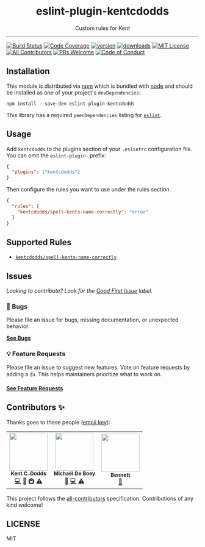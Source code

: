 <div align="center">
<h1>eslint-plugin-kentcdodds</h1>

<p>Custom rules for Kent</p>
</div>

---

<!-- prettier-ignore-start -->
[![Build Status][build-badge]][build]
[![Code Coverage][coverage-badge]][coverage]
[![version][version-badge]][package]
[![downloads][downloads-badge]][npmtrends]
[![MIT License][license-badge]][license]
[![All Contributors][all-contributors-badge]](#contributors-)
[![PRs Welcome][prs-badge]][prs]
[![Code of Conduct][coc-badge]][coc]
<!-- prettier-ignore-end -->

## Installation

This module is distributed via [npm][npm] which is bundled with [node][node] and
should be installed as one of your project's `devDependencies`:

```
npm install --save-dev eslint-plugin-kentcdodds
```

This library has a required `peerDependencies` listing for [`eslint`][eslint].

## Usage

Add `kentcdodds` to the plugins section of your `.eslintrc` configuration file.
You can omit the `eslint-plugin-` prefix:

```json
{
  "plugins": ["kentcdodds"]
}
```

Then configure the rules you want to use under the rules section.

```json
{
  "rules": {
    "kentcdodds/spell-kents-name-correctly": "error"
  }
}
```

## Supported Rules

- [`kentcdodds/spell-kents-name-correctly`](docs/rules/spell-kents-name-correctly.md)

## Issues

_Looking to contribute? Look for the [Good First Issue][good-first-issue]
label._

### 🐛 Bugs

Please file an issue for bugs, missing documentation, or unexpected behavior.

[**See Bugs**][bugs]

### 💡 Feature Requests

Please file an issue to suggest new features. Vote on feature requests by adding
a 👍. This helps maintainers prioritize what to work on.

[**See Feature Requests**][requests]

## Contributors ✨

Thanks goes to these people ([emoji key][emojis]):

<!-- ALL-CONTRIBUTORS-LIST:START - Do not remove or modify this section -->
<!-- prettier-ignore-start -->
<!-- markdownlint-disable -->
<table>
  <tr>
    <td align="center"><a href="https://kentcdodds.com"><img src="https://avatars.githubusercontent.com/u/1500684?v=3?s=100" width="100px;" alt=""/><br /><sub><b>Kent C. Dodds</b></sub></a><br /><a href="https://github.com/kentcdodds/eslint-plugin-kentcdodds/commits?author=kentcdodds" title="Code">💻</a> <a href="https://github.com/kentcdodds/eslint-plugin-kentcdodds/commits?author=kentcdodds" title="Documentation">📖</a> <a href="#infra-kentcdodds" title="Infrastructure (Hosting, Build-Tools, etc)">🚇</a> <a href="https://github.com/kentcdodds/eslint-plugin-kentcdodds/commits?author=kentcdodds" title="Tests">⚠️</a></td>
    <td align="center"><a href="https://michaeldeboey.be"><img src="https://avatars.githubusercontent.com/u/6643991?v=4?s=100" width="100px;" alt=""/><br /><sub><b>Michaël De Boey</b></sub></a><br /><a href="https://github.com/kentcdodds/eslint-plugin-kentcdodds/commits?author=MichaelDeBoey" title="Documentation">📖</a> <a href="https://github.com/kentcdodds/eslint-plugin-kentcdodds/commits?author=MichaelDeBoey" title="Code">💻</a> <a href="https://github.com/kentcdodds/eslint-plugin-kentcdodds/commits?author=MichaelDeBoey" title="Tests">⚠️</a></td>
    <td align="center"><a href="https://github.com/bennettdams"><img src="https://avatars.githubusercontent.com/u/29319414?v=4?s=100" width="100px;" alt=""/><br /><sub><b>Bennett</b></sub></a><br /><a href="https://github.com/kentcdodds/eslint-plugin-kentcdodds/commits?author=bennettdams" title="Documentation">📖</a></td>
  </tr>
</table>

<!-- markdownlint-restore -->
<!-- prettier-ignore-end -->

<!-- ALL-CONTRIBUTORS-LIST:END -->

This project follows the [all-contributors][all-contributors] specification.
Contributions of any kind welcome!

## LICENSE

MIT

<!-- prettier-ignore-start -->
[npm]: https://www.npmjs.com
[node]: https://nodejs.org
[build-badge]: https://img.shields.io/github/workflow/status/kentcdodds/eslint-plugin-kentcdodds/validate?logo=github&style=flat-square
[build]: https://github.com/kentcdodds/eslint-plugin-kentcdodds/actions?query=workflow%3Avalidate
[coverage-badge]: https://img.shields.io/codecov/c/github/kentcdodds/eslint-plugin-kentcdodds.svg?style=flat-square
[coverage]: https://codecov.io/github/kentcdodds/eslint-plugin-kentcdodds
[version-badge]: https://img.shields.io/npm/v/eslint-plugin-kentcdodds.svg?style=flat-square
[package]: https://www.npmjs.com/package/eslint-plugin-kentcdodds
[downloads-badge]: https://img.shields.io/npm/dm/eslint-plugin-kentcdodds.svg?style=flat-square
[npmtrends]: https://www.npmtrends.com/eslint-plugin-kentcdodds
[license-badge]: https://img.shields.io/npm/l/eslint-plugin-kentcdodds.svg?style=flat-square
[license]: https://github.com/kentcdodds/eslint-plugin-kentcdodds/blob/main/LICENSE
[prs-badge]: https://img.shields.io/badge/PRs-welcome-brightgreen.svg?style=flat-square
[prs]: https://makeapullrequest.com
[coc-badge]: https://img.shields.io/badge/code%20of-conduct-ff69b4.svg?style=flat-square
[coc]: https://github.com/kentcdodds/eslint-plugin-kentcdodds/blob/main/CODE_OF_CONDUCT.md
[emojis]: https://github.com/all-contributors/all-contributors#emoji-key
[all-contributors]: https://github.com/all-contributors/all-contributors
[all-contributors-badge]: https://img.shields.io/github/all-contributors/kentcdodds/eslint-plugin-kentcdodds?color=orange&style=flat-square
[bugs]: https://github.com/kentcdodds/eslint-plugin-kentcdodds/issues?utf8=%E2%9C%93&q=is%3Aissue+is%3Aopen+sort%3Acreated-desc+label%3Abug
[requests]: https://github.com/kentcdodds/eslint-plugin-kentcdodds/issues?utf8=%E2%9C%93&q=is%3Aissue+is%3Aopen+sort%3Areactions-%2B1-desc+label%3Aenhancement
[good-first-issue]: https://github.com/kentcdodds/eslint-plugin-kentcdodds/issues?utf8=%E2%9C%93&q=is%3Aissue+is%3Aopen+sort%3Areactions-%2B1-desc+label%3Aenhancement+label%3A%22good+first+issue%22

[eslint]: https://eslint.org
<!-- prettier-ignore-end -->
